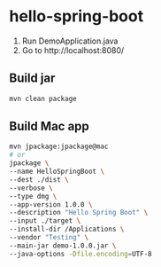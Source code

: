 # hello-spring-boot

1. Run DemoApplication.java
2. Go to http://localhost:8080/

## Build jar

```sh
mvn clean package
```

## Build Mac app

```sh
mvn jpackage:jpackage@mac
# or
jpackage \
--name HelloSpringBoot \
--dest ./dist \
--verbose \
--type dmg \
--app-version 1.0.0 \
--description "Hello Spring Boot" \
--input ./target \
--install-dir /Applications \
--vendor "Testing" \
--main-jar demo-1.0.0.jar \
--java-options -Dfile.encoding=UTF-8
```
